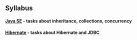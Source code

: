 ## Syllabus

#### [Java SE](src/main/java/com/rosatom/a_javaSE) - tasks about inheritance, collections, concurrency

#### [Hibernate](src/main/java/com/rosatom/a_javaSE/b_collections_exceptions_reflection) - tasks about Hibernate and JDBC
